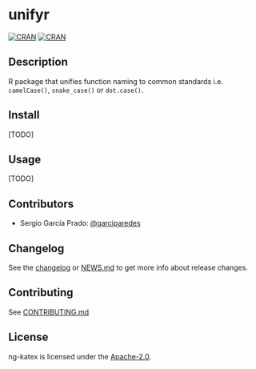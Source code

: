 # unifyr
[![CRAN](https://img.shields.io/cran/v/unifyr.svg)](https://cran.r-project.org/web/packages/unifyr/)
[![CRAN](https://img.shields.io/cran/l/unifyr.svg)](LICENSE)

## Description
R package that unifies function naming to common standards i.e. `camelCase()`, `snake_case()` or `dot.case()`.

## Install
[TODO]

## Usage
[TODO]

## Contributors

- Sergio García Prado: [@garciparedes](https://garciparedes.me)

## Changelog

See the [changelog](https://github.com/garciparedes/ng-katex/releases) or [NEWS.md](NEWS.md) to get more info about release changes.

## Contributing

See [CONTRIBUTING.md](CONTRIBUTING.md)

## License

ng-katex is licensed under the [Apache-2.0](LICENSE).
